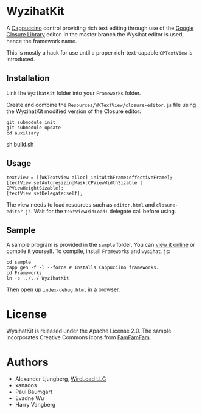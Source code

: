 WyzihatKit
==========

A [Cappuccino](http://cappuccino.org/) control providing rich text editing through use of the [Google Closure Library](http://code.google.com/closure/library/) editor. In the master branch the Wysihat editor is used, hence the framework name.

This is mostly a hack for use until a proper rich-text-capable `CPTextView` is introduced.

## Installation

Link the `WyzihatKit` folder into your `Frameworks` folder.

Create and combine the `Resources/WKTextView/closure-editor.js` file using the WyzihatKit modified version of the Closure editor:

	git submodule init
	git submodule update
	cd auxiliary
  sh build.sh

## Usage

	textView = [[WKTextView alloc] initWithFrame:effectiveFrame];
	[textView setAutoresizingMask:CPViewWidthSizable | CPViewHeightSizable];
	[textView setDelegate:self];

The view needs to load resources such as `editor.html` and `closure-editor.js`. Wait for the `textViewDidLoad:` delegate call before using.

## Sample

A sample program is provided in the `sample` folder. You can [view it online](http://hosting.wireload.net/wysihat/) or compile it yourself. To compile, install `Frameworks` and `wysihat.js`:

	cd sample
	capp gen -f -l --force # Installs Cappuccino frameworks.
	cd Frameworks
	ln -s ../../ WyzihatKit

Then open up `index-debug.html` in a browser.

# License

WysihatKit is released under the Apache License 2.0. The sample incorporates Creative Commons icons from [FamFamFam](http://www.famfamfam.com/lab/icons/silk/).

# Authors

* Alexander Ljungberg, [WireLoad LLC](http://wireload.net)
* xanados
* Paul Baumgart
* Evadne Wu
* Harry Vangberg
